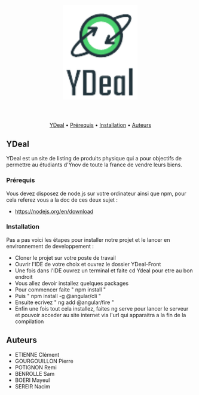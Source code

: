 <h1 align="center">
  <br>
  <a><img src="https://github.com/Clementetiennedev/Ydeal-Front/blob/main/Ydeal/src/assets/logo-Ydeal.png" alt="Markdownify" width="200"></a>
  <br>
  <br>
</h1>

<p align="center">
  <a href="#key-features">YDeal</a> •
  <a href="#how-to-use">Prérequis</a> •
  <a href="#download">Installation</a> •
  <a href="#credits">Auteurs</a> 
</p>

## YDeal

YDeal est un site de listing de produits physique qui a pour objectifs de permettre au étudiants d'Ynov de toute la france de vendre leurs biens.

### Prérequis

Vous devez disposez de node.js sur votre ordinateur ainsi que npm, pour cela referez vous a la doc de ces deux sujet : 
* https://nodejs.org/en/download 

### Installation

Pas a pas voici les étapes pour installer notre projet et le lancer en environnement de developpement :

* Cloner le projet sur votre poste de travail
* Ouvrir l'IDE de votre choix et ouvrez le dossier YDeal-Front
* Une fois dans l'IDE ouvrez un terminal et faite cd Ydeal pour etre au bon endroit
* Vous allez devoir installez quelques packages 
* Pour commencer faite " npm install "
* Puis " npm install -g @angular/cli "
* Ensuite ecrivez " ng add @angular/fire "
* Enfin une fois tout cela installez, faites ng serve pour lancer le serveur et pouvoir acceder au site internet via l'url qui apparaitra a la fin de la compilation

## Auteurs

  - ETIENNE Clément
  - GOURGOUILLON  Pierre
  - POTIGNON Remi
  - BENROLLE Sam
  - BOERI Mayeul
  - SEREIR Nacim
